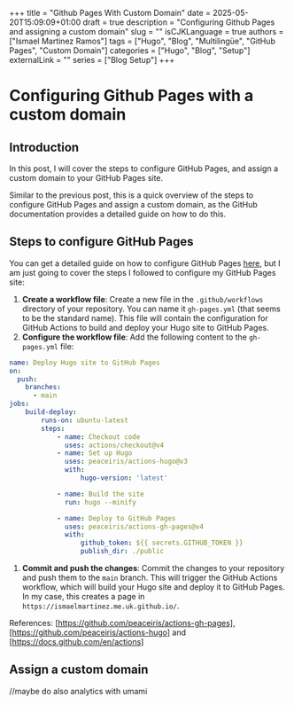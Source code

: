 +++
title = "Github Pages With Custom Domain"
date = 2025-05-20T15:09:09+01:00
draft = true
description = "Configuring Github Pages and assigning a custom domain"
slug = ""
isCJKLanguage = true
authors = ["Ismael Martinez Ramos"]
tags = ["Hugo", "Blog", "Multilingüe", "GitHub Pages", "Custom Domain"]
categories = ["Hugo", "Blog", "Setup"]
externalLink = ""
series = ["Blog Setup"]
+++

# Configuring Github Pages with a custom domain

## Introduction

In this post, I will cover the steps to configure GitHub Pages, and assign a custom domain to your GitHub Pages site.

Similar to the previous post, this is a quick overview of the steps to configure GitHub Pages and assign a custom domain, as the GitHub documentation provides a detailed guide on how to do this.

## Steps to configure GitHub Pages

You can get a detailed guide on how to configure GitHub Pages [here](https://docs.github.com/en/pages/getting-started-with-github-pages), but I am just going to cover the steps I followed to configure my GitHub Pages site:

1. **Create a workflow file**: Create a new file in the `.github/workflows` directory of your repository. You can name it `gh-pages.yml` (that seems to be the standard name). This file will contain the configuration for GitHub Actions to build and deploy your Hugo site to GitHub Pages.
1. **Configure the workflow file**: Add the following content to the `gh-pages.yml` file:
```yaml
name: Deploy Hugo site to GitHub Pages
on:
  push:
    branches:
      - main
jobs:
    build-deploy:
        runs-on: ubuntu-latest
        steps:
            - name: Checkout code
              uses: actions/checkout@v4
            - name: Set up Hugo
              uses: peaceiris/actions-hugo@v3
              with:
                  hugo-version: 'latest'

            - name: Build the site
              run: hugo --minify

            - name: Deploy to GitHub Pages
              uses: peaceiris/actions-gh-pages@v4
              with:
                  github_token: ${{ secrets.GITHUB_TOKEN }}
                  publish_dir: ./public
```
1. **Commit and push the changes**: Commit the changes to your repository and push them to the `main` branch. This will trigger the GitHub Actions workflow, which will build your Hugo site and deploy it to GitHub Pages. In my case, this creates a page in `https://ismaelmartinez.me.uk.github.io/`.

References: [https://github.com/peaceiris/actions-gh-pages], [https://github.com/peaceiris/actions-hugo] and [https://docs.github.com/en/actions]

## Assign a custom domain



//maybe do also analytics with umami

